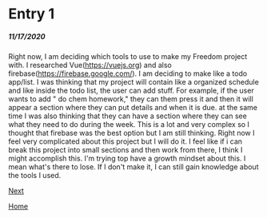 # Entry 1
##### 11/17/2020

Right now, I am deciding which tools to use to make my Freedom project with. I researched Vue(https://vuejs.org) and also firebase(https://firebase.google.com/). I am deciding to make like a todo app/list. I was thinking that my project will contain like a organized schedule and like inside the todo list, the user can add stuff. For example, if the user wants to add " do chem homework," they can them press it and then it will appear a section where they can put details and when it is due. at the same time I was also thinking that they can have a section where they can see what they need to do during the week. This is a lot and very complex so I thought that firebase was the best option but I am still thinking. Right now I feel very complicated about this project but I will do it. I feel like if i can break this project into small sections and then work from there, I think I might accomplish this. I'm trying top have a growth mindset about this. I mean what's there to lose. If I don't make it, I can still gain knowledge about the tools I used. 

[Next](entry02.md)

[Home](../README.md)

